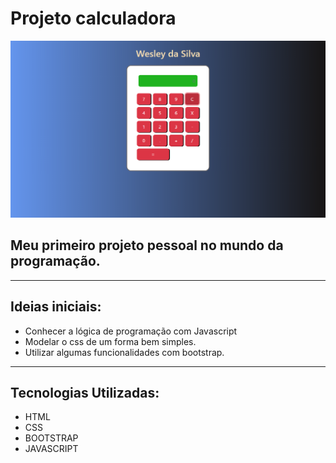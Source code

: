 # Projeto calculadora
![](./img/calculator.png)
## Meu primeiro projeto pessoal no mundo da programação.
---
## Ideias iniciais:
- Conhecer a lógica de programação com Javascript
- Modelar o css de um forma bem simples.
- Utilizar algumas funcionalidades com bootstrap.
---
## Tecnologias Utilizadas:
- HTML
- CSS
- BOOTSTRAP
- JAVASCRIPT
